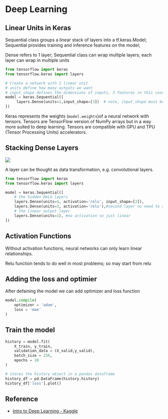 # Deep Learning

## Linear Units in Keras

Sequential class groups a linear stack of layers into a tf.keras.Model; Sequential provides training and inference features on the model;

Dense refers to 1 layer; Sequential class can wrap multiple layers; each layer can wrap in multiple units 

```python
from tensorflow import keras 
from tensorflow.keras import layers 

# Create a network with 1 linear unit 
# units define how many outputs we want
# input_shape defines the dimensions of inputs, 3 features in this case
model = keras.Sequential([
     layers.Dense(units=1,input_shape=[3])  # note, input_shape must be a list
])
```

Keras represents the weights (`model.weights`)of a neural network with tensors. Tensors are TensorFlow version of NumPy arrays but in a way more suited to deep learning. Tensors are compatible with GPU and TPU (Tensor Processing Units) accelerators. 

## Stacking Dense Layers 

<Img src="https://i.imgur.com/Y5iwFQZ.png">

A layer can be thought as data transformation, e.g. convolutional layers. 

```python
from tensorflow import keras
from tensorflow.keras import layers

model = keras.Sequential([
    # the hidden ReLU layers
    layers.Dense(units=4, activation='relu', input_shape=[2]),
    layers.Dense(units=3, activation='relu'),#second layer no need to specify input_shape 
    # the linear output layer 
    layers.Dense(units=1), #no activation so just linear 
])
```



## Activation Functions

Without activation functions, neural networks can only learn linear relationships. 

Relu function tends to do well in most problems; so may start from relu 

## Adding the loss and optimier 

After defaining the model we can add optimizer and loss function

```python
model.compile(
    optimizer = 'adam',
    loss = 'mae'
)
```

## Train the model 

```python
history = model.fit(
    X_train, y_train, 
    validation_data = (X_valid,y_valid),
    batch_size = 256, 
    epochs = 10
)

# stores the history object in a pandas dataframe 
history_df = pd.DataFrame(history.history)
history_df['loss'].plot()
```





## Reference 

- [Intro to Deep Learning - Kaggle](https://www.kaggle.com/learn/intro-to-deep-learning) 